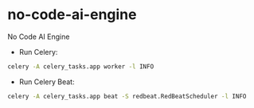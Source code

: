# no-code-ai-engine
No Code AI Engine



- Run Celery:

```bash
celery -A celery_tasks.app worker -l INFO
```

- Run Celery Beat:

```bash
celery -A celery_tasks.app beat -S redbeat.RedBeatScheduler -l INFO
```
